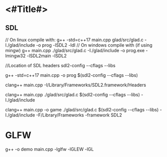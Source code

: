 #  <#Title#>

## SDL 
// On linux compile with:
g++ -std=c++17 main.cpp glad/src/glad.c -I./glad/include -o prog -lSDL2 -ldl
// On windows compile with (if using mingw)
g++ main.cpp ./glad/src/glad.c -I./glad/include -o prog.exe -lmingw32 -lSDL2main -lSDL2

//Location of SDL headers
sdl2-config --cflags --libs 

g++ -std=c++17 main.cpp -o prog $(sdl2-config --cflags --libs)

clang++ main.cpp -I/Library/Frameworks/SDL2.framework/Headers

clang++ main.cpp ./glad/src/glad.c $(sdl2-config --cflags --libs) -I./glad/include

clang++ main.cpp -o game ./glad/src/glad.c $(sdl2-config --cflags --libs) -I./glad/include -F/Library/Frameworks -framework SDL2

# GLFW
g++ -o demo main.cpp -lglfw -lGLEW -lGL
